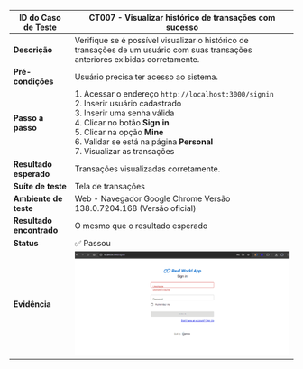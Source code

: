 | **ID do Caso de Teste** | **CT007 - Visualizar histórico de transações com sucesso** |
|--------------------------|------------------------------------------------------------|
| **Descrição** | Verifique se é possível visualizar o histórico de transações de um usuário com suas transações anteriores exibidas corretamente. |
| **Pré-condições** | Usuário precisa ter acesso ao sistema. |
| **Passo a passo** | 1. Acessar o endereço `http://localhost:3000/signin`<br>2. Inserir usuário cadastrado<br>3. Inserir uma senha válida<br>4. Clicar no botão **Sign in**<br>5. Clicar na opção **Mine**<br>6. Validar se está na página **Personal**<br>7. Visualizar as transações |
| **Resultado esperado** | Transações visualizadas corretamente. |
| **Suíte de teste** | Tela de transações |
| **Ambiente de teste** | Web - Navegador Google Chrome Versão 138.0.7204.168 (Versão oficial) |
| **Resultado encontrado** | O mesmo que o resultado esperado |
| **Status** | ✅ Passou |
| **Evidência** | ![CT007](../evidencias/CT007.gif) |